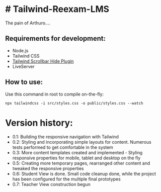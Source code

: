 <h1># Tailwind-Reexam-LMS</h1>
<e>The pain of Arthuro....</e>

<h2>Requirements for development:</h2>
<ul>
    <li>Node.js</li>
    <li>Tailwind CSS</li>
    <li><a href="https://www.npmjs.com/package/tailwind-scrollbar-hide">Tailwind Scrollbar Hide Plugin</a></li>
    <li>LiveServer</li>
    
</ul>

<h2>How to use:</h2>
<p>Use this command in root to compile on-the-fly: </p>
<code>npx tailwindcss -i src/styles.css -o public/styles.css --watch</code>

<h1>Version history:</h1>

<ul>
    <li>0.1: Building the responsive navigation with Tailwind</li>
    <li>0.2: Styling and incorporating simple layouts for content. Numerous tests performed to get comfortable in the system</li>
    <li>0.3: More content templates created and implemented - Styling responsive properties for mobile, tablet and desktop on the fly</li>
    <li>0.5: Creating more temporary pages, rearranged other content and tweaked the responsive properties</li>
    <li>0.6: Student View is done. Small code cleanup done, while the project has been configured for the multiple final prototypes</li>
    <li>0.7: Teacher View construction begun</li>
    
</ul>
